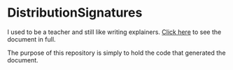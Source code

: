 # DistributionSignatures

I used to be a teacher and still like writing explainers. [Click here](https://svenhalvorson.github.io/party_page/portfolio/distribution_signatures) to see the document in full.

The purpose of this repository is simply to hold the code that generated the document.
